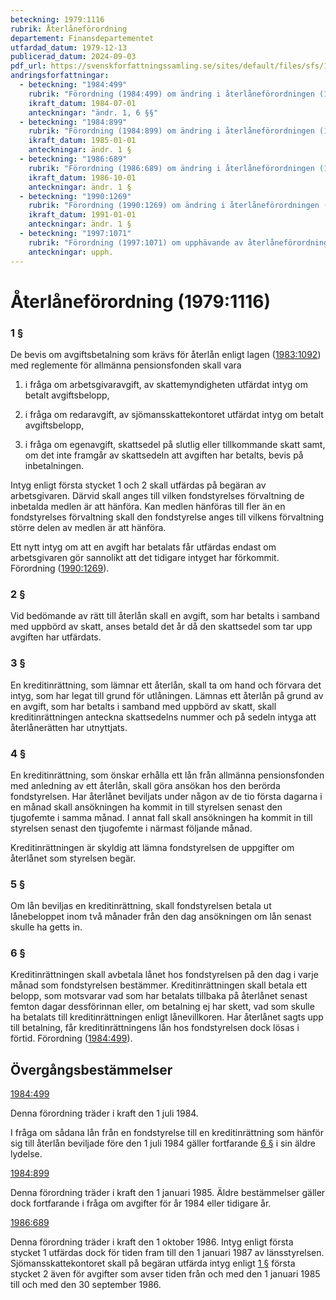 ```yaml
---
beteckning: 1979:1116
rubrik: Återlåneförordning
departement: Finansdepartementet
utfardad_datum: 1979-12-13
publicerad_datum: 2024-09-03
pdf_url: https://svenskforfattningssamling.se/sites/default/files/sfs/1979-12/SFS1979-1116.pdf
andringsforfattningar:
  - beteckning: "1984:499"
    rubrik: "Förordning (1984:499) om ändring i återlåneförordningen (1979:1116)"
    ikraft_datum: 1984-07-01
    anteckningar: "ändr. 1, 6 §§"
  - beteckning: "1984:899"
    rubrik: "Förordning (1984:899) om ändring i återlåneförordningen (1979:1116)"
    ikraft_datum: 1985-01-01
    anteckningar: ändr. 1 §
  - beteckning: "1986:689"
    rubrik: "Förordning (1986:689) om ändring i återlåneförordningen (1979:1116)"
    ikraft_datum: 1986-10-01
    anteckningar: ändr. 1 §
  - beteckning: "1990:1269"
    rubrik: "Förordning (1990:1269) om ändring i återlåneförordningen (1979:1116)"
    ikraft_datum: 1991-01-01
    anteckningar: ändr. 1 §
  - beteckning: "1997:1071"
    rubrik: "Förordning (1997:1071) om upphävande av återlåneförordningen (1979:1116)"
    anteckningar: upph.
---
```


# Återlåneförordning (1979:1116)

### 1 §

De bevis om avgiftsbetalning som krävs för återlån enligt lagen ([1983:1092](https://selex.se/eli/sfs/1983/1092)) med reglemente för allmänna pensionsfonden skall vara

1. i fråga om arbetsgivaravgift, av skattemyndigheten utfärdat intyg om betalt avgiftsbelopp,

2. i fråga om redaravgift, av sjömansskattekontoret utfärdat intyg om betalt avgiftsbelopp,

3. i fråga om egenavgift, skattsedel på slutlig eller tillkommande skatt samt, om det inte framgår av skattsedeln att avgiften har betalts, bevis på inbetalningen.

Intyg enligt första stycket 1 och 2 skall utfärdas på begäran av arbetsgivaren. Därvid skall anges till vilken fondstyrelses förvaltning de inbetalda medlen är att hänföra. Kan medlen hänföras till fler än en fondstyrelses förvaltning skall den fondstyrelse anges till vilkens förvaltning större delen av medlen är att hänföra.

Ett nytt intyg om att en avgift har betalats får utfärdas endast om arbetsgivaren gör sannolikt att det tidigare intyget har förkommit. Förordning ([1990:1269](https://selex.se/eli/sfs/1990/1269)).

### 2 §

Vid bedömande av rätt till återlån skall en avgift, som har betalts i samband med uppbörd av skatt, anses betald det år då den skattsedel som tar upp avgiften har utfärdats.

### 3 §

En kreditinrättning, som lämnar ett återlån, skall ta om hand och förvara det intyg, som har legat till grund för utlåningen. Lämnas ett återlån på grund av en avgift, som har betalts i samband med uppbörd av skatt, skall kreditinrättningen anteckna skattsedelns nummer och på sedeln intyga att återlånerätten har utnyttjats.

### 4 §

En kreditinrättning, som önskar erhålla ett lån från allmänna pensionsfonden med anledning av ett återlån, skall göra ansökan hos den berörda fondstyrelsen. Har återlånet beviljats under någon av de tio första dagarna i en månad skall ansökningen ha kommit in till styrelsen senast den tjugofemte i samma månad. I annat fall skall ansökningen ha kommit in till styrelsen senast den tjugofemte i närmast följande månad.

Kreditinrättningen är skyldig att lämna fondstyrelsen de uppgifter om återlånet som styrelsen begär.

### 5 §

Om lån beviljas en kreditinrättning, skall fondstyrelsen betala ut lånebeloppet inom två månader från den dag ansökningen om lån senast skulle ha getts in.

### 6 §

Kreditinrättningen skall avbetala lånet hos fondstyrelsen på den dag i varje månad som fondstyrelsen bestämmer. Kreditinrättningen skall betala ett belopp, som motsvarar vad som har betalats tillbaka på återlånet senast femton dagar dessförinnan eller, om betalning ej har skett, vad som skulle ha betalats till kreditinrättningen enligt lånevillkoren. Har återlånet sagts upp till betalning, får kreditinrättningens lån hos fondstyrelsen dock lösas i förtid. Förordning ([1984:499](https://selex.se/eli/sfs/1984/499)).

## Övergångsbestämmelser

[1984:499](https://selex.se/eli/sfs/1984/499)

Denna förordning träder i kraft den 1 juli 1984.

I fråga om sådana lån från en fondstyrelse till en kreditinrättning som hänför sig till återlån beviljade före den 1 juli 1984 gäller fortfarande [6 §](#6) i sin äldre lydelse.

[1984:899](https://selex.se/eli/sfs/1984/899)

Denna förordning träder i kraft den 1 januari 1985. Äldre bestämmelser gäller dock fortfarande i fråga om avgifter för år 1984 eller tidigare år.

[1986:689](https://selex.se/eli/sfs/1986/689)

Denna förordning träder i kraft den 1 oktober 1986. Intyg enligt första stycket 1 utfärdas dock för tiden fram till den 1 januari 1987 av länsstyrelsen. Sjömansskattekontoret skall på begäran utfärda intyg enligt [1 §](#1) första stycket 2 även för avgifter som avser tiden från och med den 1 januari 1985 till och med den 30 september 1986.